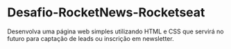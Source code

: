 # Desafio-RocketNews-Rocketseat
Desenvolva uma página web simples utilizando HTML e CSS que servirá no futuro para captação de leads ou inscrição em newsletter.
